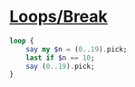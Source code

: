 [1]: https://rosettacode.org/wiki/Loops/Break

# [Loops/Break][1]

```raku
loop {
    say my $n = (0..19).pick;
    last if $n == 10;
    say (0..19).pick;
}
```